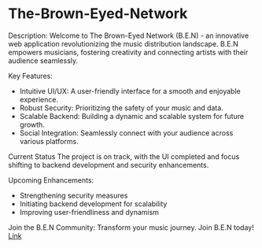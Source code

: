 # The-Brown-Eyed-Network

Description:
Welcome to The Brown-Eyed Network (B.E.N) - an innovative web application revolutionizing the music distribution landscape. B.E.N empowers musicians, fostering creativity and connecting artists with their audience seamlessly.

Key Features:
- Intuitive UI/UX: A user-friendly interface for a smooth and enjoyable experience.
- Robust Security: Prioritizing the safety of your music and data.
- Scalable Backend: Building a dynamic and scalable system for future growth.
- Social Integration: Seamlessly connect with your audience across various platforms.

Current Status
The project is on track, with the UI completed and focus shifting to backend development and security enhancements.

Upcoming Enhancements:
- Strengthening security measures
- Initiating backend development for scalability
- Improving user-friendliness and dynamism

Join the B.E.N Community: Transform your music journey. Join B.E.N today!
[Link](https://kaluval.github.io/The-Brown-Eyed-Network-Build-/index.html/)
